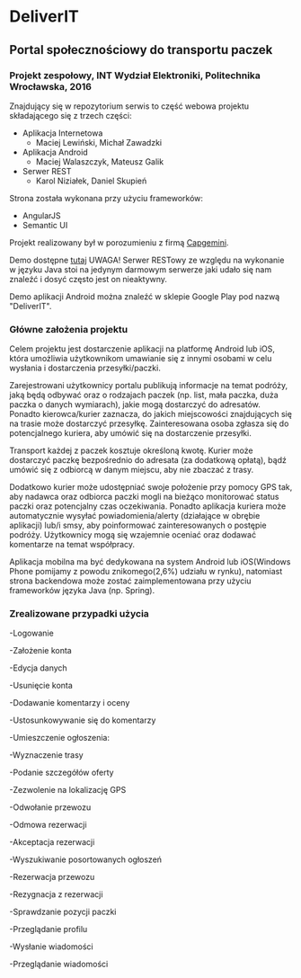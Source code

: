 # DeliverIT
## Portal społecznościowy do transportu paczek
### Projekt zespołowy, INT Wydział Elektroniki, Politechnika Wrocławska, 2016

Znajdujący się w repozytorium serwis to część webowa projektu składającego się z trzech części:
* Aplikacja Internetowa
  * Maciej Lewiński, Michał Zawadzki
* Aplikacja Android
  * Maciej Walaszczyk, Mateusz Galik
* Serwer REST
  * Karol Niziałek, Daniel Skupień
  
Strona została wykonana przy użyciu frameworków:
* AngularJS
* Semantic UI

Projekt realizowany był w porozumieniu z firmą [Capgemini](https://www.pl.capgemini.com/).

Demo dostępne [tutaj](http://deliverit.netlify.com/#/)
UWAGA! Serwer RESTowy ze względu na wykonanie w języku Java stoi na jedynym darmowym serwerze jaki udało się nam znaleźć i dosyć często jest on nieaktywny.

Demo aplikacji Android można znaleźć w sklepie Google Play pod nazwą "DeliverIT".

### Główne założenia projektu
Celem projektu jest dostarczenie aplikacji na platformę Android lub iOS, która umożliwia użytkownikom umawianie się z innymi osobami w celu wysłania i dostarczenia przesyłki/paczki.

Zarejestrowani użytkownicy portalu publikują informacje na temat podróży, jaką będą odbywać oraz o rodzajach paczek (np. list, mała paczka, duża paczka o danych wymiarach), jakie mogą dostarczyć do adresatów. Ponadto kierowca/kurier zaznacza, do jakich miejscowości znajdujących się na trasie może dostarczyć przesyłkę. Zainteresowana osoba zgłasza się do potencjalnego kuriera, aby umówić się na dostarczenie przesyłki.

Transport każdej z paczek kosztuje określoną kwotę. Kurier może dostarczyć paczkę bezpośrednio do adresata (za dodatkową opłatą), bądź umówić się z odbiorcą w danym miejscu, aby nie zbaczać z trasy.

Dodatkowo kurier może udostępniać swoje położenie przy pomocy GPS tak, aby nadawca oraz odbiorca paczki mogli na bieżąco monitorować status paczki oraz potencjalny czas oczekiwania. Ponadto aplikacja kuriera może automatycznie wysyłać powiadomienia/alerty (działające w obrębie aplikacji) lub/i smsy, aby poinformować zainteresowanych o postępie podróży. Użytkownicy mogą się wzajemnie oceniać oraz dodawać komentarze na temat współpracy.

Aplikacja mobilna ma być dedykowana na system Android lub iOS(Windows Phone pomijamy z powodu znikomego(2,6%) udziału w rynku), natomiast strona backendowa może zostać zaimplementowana przy użyciu frameworków języka Java (np. Spring).

### Zrealizowane przypadki użycia

-Logowanie

-Założenie konta

-Edycja danych

-Usunięcie konta

-Dodawanie komentarzy i oceny

-Ustosunkowywanie się do komentarzy

-Umieszczenie ogłoszenia:

  -Wyznaczenie trasy
  
  -Podanie szczegółów oferty
  
-Zezwolenie na lokalizację GPS

-Odwołanie przewozu

-Odmowa rezerwacji

-Akceptacja rezerwacji

-Wyszukiwanie posortowanych ogłoszeń

-Rezerwacja przewozu

-Rezygnacja z rezerwacji

-Sprawdzanie pozycji paczki

-Przeglądanie profilu

-Wysłanie wiadomości

-Przeglądanie wiadomości
